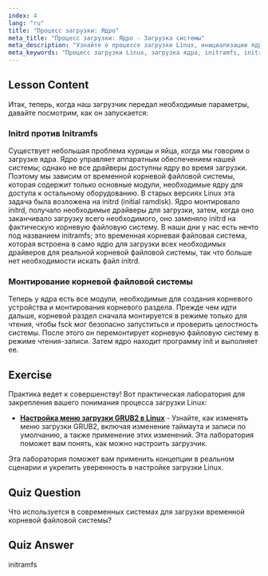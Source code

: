 ```yaml
---
index: 4
lang: "ru"
title: "Процесс загрузки: Ядро"
meta_title: "Процесс загрузки: Ядро - Загрузка системы"
meta_description: "Узнайте о процессе загрузки Linux, инициализации ядра и роли initramfs. Поймите, как ядро монтирует корневую файловую систему. Руководство по процессу загрузки Linux."
meta_keywords: "Процесс загрузки Linux, загрузка ядра, initramfs, initrd, корневая файловая система, учебник по Linux, Linux для начинающих, руководство по Linux"
---
```


## Lesson Content

Итак, теперь, когда наш загрузчик передал необходимые параметры, давайте посмотрим, как он запускается:

### Initrd против Initramfs

Существует небольшая проблема курицы и яйца, когда мы говорим о загрузке ядра. Ядро управляет аппаратным обеспечением нашей системы; однако не все драйверы доступны ядру во время загрузки. Поэтому мы зависим от временной корневой файловой системы, которая содержит только основные модули, необходимые ядру для доступа к остальному оборудованию. В старых версиях Linux эта задача была возложена на initrd (initial ramdisk). Ядро монтировало initrd, получало необходимые драйверы для загрузки, затем, когда оно заканчивало загрузку всего необходимого, оно заменяло initrd на фактическую корневую файловую систему. В наши дни у нас есть нечто под названием initramfs; это временная корневая файловая система, которая встроена в само ядро для загрузки всех необходимых драйверов для реальной корневой файловой системы, так что больше нет необходимости искать файл initrd.

### Монтирование корневой файловой системы

Теперь у ядра есть все модули, необходимые для создания корневого устройства и монтирования корневого раздела. Прежде чем идти дальше, корневой раздел сначала монтируется в режиме только для чтения, чтобы fsck мог безопасно запуститься и проверить целостность системы. После этого он перемонтирует корневую файловую систему в режиме чтения-записи. Затем ядро находит программу init и выполняет ее.

## Exercise

Практика ведет к совершенству! Вот практическая лаборатория для закрепления вашего понимания процесса загрузки Linux:

- **[Настройка меню загрузки GRUB2 в Linux](https://labex.io/ru/labs/comptia-customize-the-grub2-boot-menu-in-linux-590859)** - Узнайте, как изменять меню загрузки GRUB2, включая изменение таймаута и записи по умолчанию, а также применение этих изменений. Эта лаборатория поможет вам понять, как можно настроить загрузчик.

Эта лаборатория поможет вам применить концепции в реальном сценарии и укрепить уверенность в настройке загрузки Linux.

## Quiz Question

Что используется в современных системах для загрузки временной корневой файловой системы?

## Quiz Answer

initramfs
